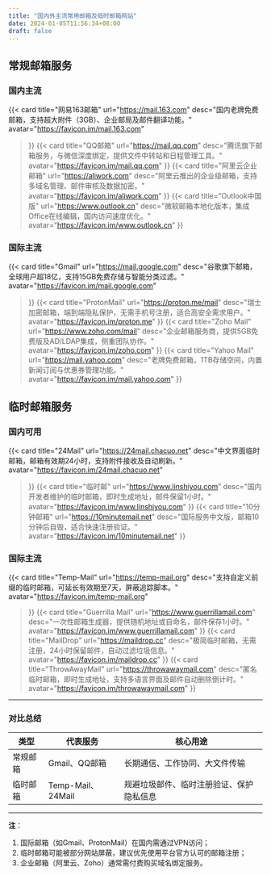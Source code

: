 ```yaml
---
title: "国内外主流常用邮箱及临时邮箱网站"
date: 2024-01-05T11:56:34+08:00
draft: false
---
```




## **常规邮箱服务**

### **国内主流**

<div class="row"> 

{{< card
    title="网易163邮箱"
    url="https://mail.163.com"
    desc="国内老牌免费邮箱，支持超大附件（3GB）、企业邮局及邮件翻译功能。"
    avatar="https://favicon.im/mail.163.com"
>}}
{{< card
    title="QQ邮箱"
    url="https://mail.qq.com"
    desc="腾讯旗下邮箱服务，与微信深度绑定，提供文件中转站和日程管理工具。"
    avatar="https://favicon.im/mail.qq.com"
>}}
{{< card
    title="阿里云企业邮箱"
    url="https://aliwork.com"
    desc="阿里云推出的企业级邮箱，支持多域名管理、邮件审核及数据加密。"
    avatar="https://favicon.im/aliwork.com"
>}}
{{< card
    title="Outlook中国版"
    url="https://www.outlook.cn"
    desc="微软邮箱本地化版本，集成Office在线编辑，国内访问速度优化。"
    avatar="https://favicon.im/www.outlook.cn"
>}}


</div>

### **国际主流**

<div class="row"> 

{{< card
    title="Gmail"
    url="https://mail.google.com"
    desc="谷歌旗下邮箱，全球用户超18亿，支持15GB免费存储与智能分类过滤。"
    avatar="https://favicon.im/mail.google.com"
>}}
{{< card
    title="ProtonMail"
    url="https://proton.me/mail"
    desc="瑞士加密邮箱，端到端隐私保护，无需手机号注册，适合高安全需求用户。"
    avatar="https://favicon.im/proton.me"
>}}
{{< card
    title="Zoho Mail"
    url="https://www.zoho.com/mail"
    desc="企业邮箱服务商，提供5GB免费版及AD/LDAP集成，侧重团队协作。"
    avatar="https://favicon.im/zoho.com"
>}}
{{< card
    title="Yahoo Mail"
    url="https://mail.yahoo.com"
    desc="老牌免费邮箱，1TB存储空间，内置新闻订阅与优惠券管理功能。"
    avatar="https://favicon.im/mail.yahoo.com"
>}}


</div>


## **临时邮箱服务**

### **国内可用**

<div class="row"> 

{{< card
    title="24Mail"
    url="https://24mail.chacuo.net"
    desc="中文界面临时邮箱，邮箱有效期24小时，支持附件接收及自动刷新。"
    avatar="https://favicon.im/24mail.chacuo.net"
>}}
{{< card
    title="临时邮"
    url="https://www.linshiyou.com"
    desc="国内开发者维护的临时邮箱，即时生成地址，邮件保留1小时。"
    avatar="https://favicon.im/www.linshiyou.com"
>}}
{{< card
    title="10分钟邮箱"
    url="https://10minutemail.net"
    desc="国际服务中文版，邮箱10分钟后自毁，适合快速注册验证。"
    avatar="https://favicon.im/10minutemail.net"
>}}


</div>

### **国际主流**

<div class="row"> 

{{< card
    title="Temp-Mail"
    url="https://temp-mail.org"
    desc="支持自定义前缀的临时邮箱，可延长有效期至7天，屏蔽追踪脚本。"
    avatar="https://favicon.im/temp-mail.org"
>}}
{{< card
    title="Guerrilla Mail"
    url="https://www.guerrillamail.com"
    desc="一次性邮箱生成器，提供随机地址或自命名，邮件保存1小时。"
    avatar="https://favicon.im/www.guerrillamail.com"
>}}
{{< card
    title="MailDrop"
    url="https://maildrop.cc"
    desc="极简临时邮箱，无需注册，24小时保留邮件，自动过滤垃圾信息。"
    avatar="https://favicon.im/maildrop.cc"
>}}
{{< card
    title="ThrowAwayMail"
    url="https://throwawaymail.com"
    desc="匿名临时邮箱，即时生成地址，支持多语言界面及邮件自动删除倒计时。"
    avatar="https://favicon.im/throwawaymail.com"
>}}


</div>

---

### **对比总结**

| **类型** | **代表服务** | **核心用途** |
| --- | --- | --- |
| 常规邮箱 | Gmail、QQ邮箱 | 长期通信、工作协同、大文件传输 |
| 临时邮箱 | Temp-Mail、24Mail | 规避垃圾邮件、临时注册验证、保护隐私信息 |

---

**注**：

1. 国际邮箱（如Gmail、ProtonMail）在国内需通过VPN访问；
2. 临时邮箱可能被部分网站屏蔽，建议优先使用平台官方认可的邮箱注册；
3. 企业邮箱（阿里云、Zoho）通常需付费购买域名绑定服务。